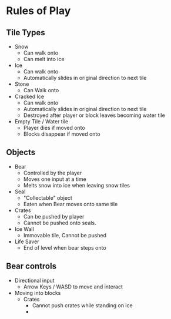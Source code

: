 # Rules of Play

## Tile Types

- Snow
  - Can walk onto
  - Can melt into ice
- Ice
  - Can walk onto
  - Automatically slides in original direction to next tile
- Stone
  - Can Walk onto
- Cracked Ice
  - Can walk onto
  - Automatically slides in original direction to next tile
  - Destroyed after player or block leaves becoming water tile
- Empty Tile / Water tile  
  - Player dies if moved onto
  - Blocks disappear if moved onto


## Objects

- Bear
  - Controlled by the player
  - Moves one input at a time
  - Melts snow into ice when leaving snow tiles
- Seal
  - "Collectable" object
  - Eaten when Bear moves onto same tile
- Crates
  - Can be pushed by player
  - Cannot be pushed onto seals.
- Ice Wall
  - Immovable tile, Cannot be pushed 
- Life Saver
  - End of level when bear steps onto

## Bear controls

- Directional input
  - Arrow Keys / WASD to move and interact
- Moving into blocks
  - Crates
    - Cannot push crates while standing on ice
    - 